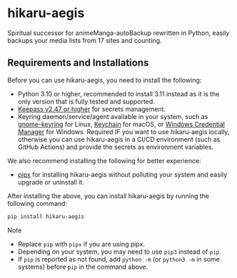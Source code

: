 # hikaru-aegis

Spiritual successor for animeManga-autoBackup rewritten in Python, easily
backups your media lists from 17 sites and counting.

## Requirements and Installations

Before you can use hikaru-aegis, you need to install the following:

* Python 3.10 or higher, recommended to install 3.11 instead as it is the only
  version that is fully tested and supported.
* [Keepass v2.47 or higher](https://keepass.info/download.html) for secrets
  management.
* Keyring daemon/service/agent available in your system, such as
  [gnome-keyring](https://wiki.gnome.org/Projects/GnomeKeyring) for Linux,
  [Keychain](https://www.funtoo.org/Keychain) for macOS, or
  [Windows Credential Manager](https://support.microsoft.com/en-us/windows/accessing-credential-manager-1b5c916a-6a16-889f-8581-fc16e8165ac0)
  for Windows. Required IF you want to use hikaru-aegis locally, otherwise
  you can use hikaru-aegis in a CI/CD environment (such as GitHub Actions) and
  provide the secrets as environment variables.

We also recommend installing the following for better experience:

* [pipx](https://github.com/pypa/pipx) for installing hikaru-aegis
  without polluting your system and easily upgrade or uninstall it.

After installing the above, you can install hikaru-aegis by running the
following command:

```bash
pip install hikaru-aegis
```

> [!NOTE]
>
> * Replace `pip` with `pipx` if you are using pipx.
> * Depending on your system, you may need to use `pip3` instead of `pip`.
> * If `pip` is reported as not found, add `python -m` (or `python3 -m` in some
>  systems) before `pip` in the command above.
